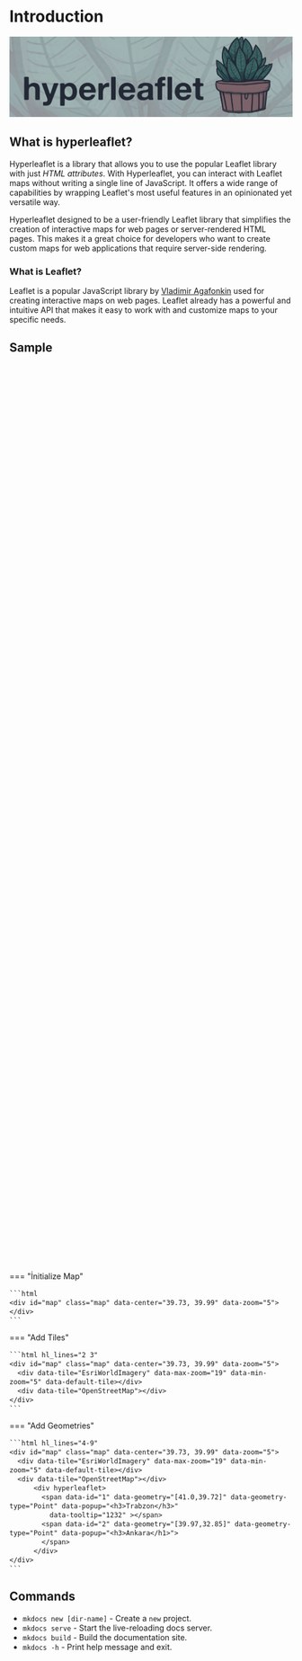 # Introduction 

![hyperleaflet](assets/hyperleaflet-github-with-leaf-background.png)

## What is hyperleaflet?
Hyperleaflet is a library that allows you to use the popular Leaflet library with just *HTML attributes*. With Hyperleaflet, you can interact with Leaflet maps without writing a single line of JavaScript.
It offers a wide range of capabilities by wrapping Leaflet's most useful features in an opinionated yet versatile way.

Hyperleaflet designed to be a user-friendly Leaflet library that simplifies the creation of interactive maps for web pages or server-rendered HTML pages. This makes it a great choice for developers who want to create custom maps for web applications that require server-side rendering.

### What is Leaflet?

Leaflet is a popular JavaScript library by [Vladimir Agafonkin](https://agafonkin.com/) used for creating interactive maps on web pages. Leaflet already has a powerful and intuitive API that makes it easy to work with and customize maps to your specific needs. 


## Sample

<div id="map" class="map" data-center="38.5, 37.0" data-zoom="5" style="width: inherit; height: 40vh; z-index: 1">
    <div data-tile="EsriWorldImagery" data-max-zoom="19" data-min-zoom="5" data-default-tile></div>
    <div data-tile="OpenStreetMap"></div>
        <div hyperleaflet>
            <span data-id="1" data-geometry="[41.0,39.72]" data-geometry-type="Point" data-popup="<h3>Trabzon</h3>"
                data-tooltip="<i>tooltip</i>" ></span>
            <span data-id="2" data-geometry="[39.97,32.85]" data-geometry-type="Point" data-popup="<h3>Ankara</h3>">
            </span>
        </div>
</div>





=== "İnitialize Map"

    ```html
    <div id="map" class="map" data-center="39.73, 39.99" data-zoom="5">   
    </div>
    ```

=== "Add Tiles"

    ```html hl_lines="2 3"
    <div id="map" class="map" data-center="39.73, 39.99" data-zoom="5">   
      <div data-tile="EsriWorldImagery" data-max-zoom="19" data-min-zoom="5" data-default-tile></div>
      <div data-tile="OpenStreetMap"></div>
    </div>
    ```

=== "Add Geometries"

    ```html hl_lines="4-9"
    <div id="map" class="map" data-center="39.73, 39.99" data-zoom="5">   
      <div data-tile="EsriWorldImagery" data-max-zoom="19" data-min-zoom="5" data-default-tile></div>
      <div data-tile="OpenStreetMap"></div>
          <div hyperleaflet>
            <span data-id="1" data-geometry="[41.0,39.72]" data-geometry-type="Point" data-popup="<h3>Trabzon</h3>"
              data-tooltip="1232" ></span>
            <span data-id="2" data-geometry="[39.97,32.85]" data-geometry-type="Point" data-popup="<h3>Ankara</h1>">
            </span>
          </div>
    </div>
    ```


## Commands

- `mkdocs new [dir-name]` - Create a `new` project.
- `mkdocs serve` - Start the live-reloading docs server.
- `mkdocs build` - Build the documentation site.
- `mkdocs -h` - Print help message and exit.
